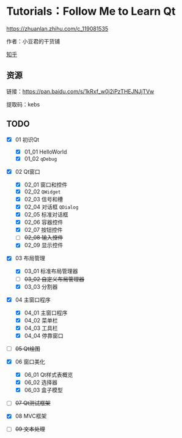 # Tutorials：Follow Me to Learn Qt

https://zhuanlan.zhihu.com/c_119081535

作者：小豆君的干货铺

[知乎](https://www.zhihu.com/people/xiao-dou-jun-de-gan-huo-pu/activities) 

## 资源

链接：https://pan.baidu.com/s/1kRxf_w0j2iPzTHEJNJjTVw 

提取码：kebs 

## TODO

- [x] 01 初识Qt
  - [x] 01_01 HelloWorld
  - [x] 01_02 `qDebug` 
- [x] 02 Qt窗口
  - [x] 02_01 窗口和控件
  - [x] 02_02 `QWidget` 
  - [x] 02_03 信号和槽
  - [x] 02_04 对话框 `QDialog` 
  - [x] 02_05 标准对话框
  - [x] 02_06 容器控件
  - [x] 02_07 按钮控件
  - [ ] ~~02_08 输入控件~~
  - [x] 02_09 显示控件
- [x] 03 布局管理
  - [x] 03_01 标准布局管理器
  - [ ] ~~03_02 自定义布局管理器~~
  - [x] 03_03 分割器
- [x] 04 主窗口程序
  - [x] 04_01 主窗口程序
  - [x] 04_02 菜单栏
  - [x] 04_03 工具栏
  - [x] 04_04 停靠窗口
- [ ] ~~05 Qt绘图~~
- [x] 06 窗口美化
  - [x] 06_01 Qt样式表概览
  - [x] 06_02 选择器
  - [x] 06_03 盒子模型
- [ ] ~~07 Qt测试框架~~
- [x] 08 MVC框架
- [ ] ~~09 文本处理~~

